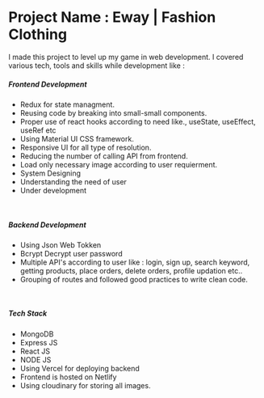 <h1>Project Name : Eway | Fashion Clothing</h1>
<p>
I made this project to level up my game in web development. I covered various tech, tools and skills while development like :
<h5>Frontend Development</h5>
<ul>
<li>Redux for state managment.</li>
 <li>Reusing code by breaking into small-small components.</li>
 <li>Proper use of react hooks according to need like., useState, useEffect, useRef etc</li>
 <li>Using Material UI CSS framework.</li>
 <li>Responsive UI for all type of resolution.</li>
 <li>Reducing the number of calling API from frontend.</li>
 <li>Load only necessary image according to user requierment.</li>
 <li>System Designing</li>
 <li>Understanding the need of user</li>
 <li>Under development</li>
</ul>
<br/>
<h5>Backend Development</h5>
<ul>
 <li>Using Json Web Tokken</li>
 <li>Bcrypt Decrypt user password</li>
 <li>Multiple API's according to user like : login, sign up, search keyword, getting products, place orders, delete orders, profile updation etc..</li>
 <li>Grouping of routes and followed good practices to write clean code.</li>
</ul>
<br/>
<h5>Tech Stack</h5>
<ul>
 <li>MongoDB</li>
 <li>Express JS</li>
 <li>React JS</li>
 <li>NODE JS</li>
 <li>Using Vercel for deploying backend</li>
 <li>Frontend is hosted on Netlify</li>
 <li>Using cloudinary for storing all images.</li>
</ul>
</p>
